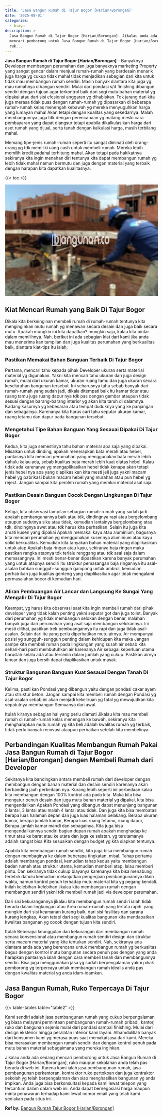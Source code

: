 ```yaml
---
title: 'Jasa Bangun Rumah di Tajur Bogor [Harian/Borongan]'
date: '2025-08-01'
categories:
  - biaya
description: >-
  Jasa Bangun Rumah di Tajur Bogor [Harian/Borongan]. Jikalau anda ada sedang
  mencari pemborong untuk Jasa Bangun Rumah di Tajur Bogor [Harian/Borongan],
  ruk...
---
```


**Jasa Bangun Rumah di Tajur Bogor \[Harian/Borongan\]** – Banyaknya Developer membangun perumahan dan juga banyaknya marketing Property yang sangat gencar dalam menjual rumah-rumah yang berdesain menarik juga harga yg cukup tidak mahal tidak menjadikan sebagian dari kita untuk tidak mau membangun rumah sendiri. Masih banyak diantara kita juga yg mau rumahnya dibangun sendiri. Mulai dari pondasi s/d finishing dibangun sendiri dengan tujuan agar terkontrol baik dari segi mutu bahan material yg dipakai atau dari sisi efesiensi anggaran yg dihabiskan. Tdk jarang dari kita juga merasa tidak puas dengan rumah-rumah yg dipasarkan di beberapa rumah-rumah kelas menengah kebawah yg mereka menyuguhkan harga yang lumayan mahal Akan tetapi dengan kualitas yang sekedarnya. Malah membangunnya juga tdk dengan perencanaan yg matang meski cara pembayaran yang dapat diangsur tetapi apabila dikalkulasikan harga dari aset rumah yang dijual, serta tanah dengan kalkulasi harga, masih terbilang mahal.

Memang tipe-jenis rumah-rumah seperti itu sangat diminati oleh orang-orang yg tdk memiliki uang cash untuk membeli rumah. Mereka lebih memilih kredit padahal terhitung mahal. Akan tetapi pada hakikatnya sekiranya kita ingin menahan diri tentunya kita dapat membangun rumah yg lebih tidak mahal namun bermutu dan juga dengan material yang terbaik dengan harapan kita dapatkan kualitasnya.

{{< toc >}}

![Jasa Bangun Rumah di Tajur Bogor [Harian/Borongan]](/images/borong-bangunan-18.png)

## Kiat Mencari Rumah yang Baik Di Tajur Bogor

Dikala kita berkeinginan membeli rumah di rumah-rumah tentunya kita menginginkan mutu rumah yg menawan secara desain dan juga baik secara mutu. Apakah mungkin ini kita dapatkan? mungkin saja, kalau kita pintar dalam memilihnya. Nah, berikut ini ada sebagian kiat dari kami jika anda mau menerima kan tampilan dan juga kualitas perumahan yang berkualitas baik, diantara kiat-tips Itu ialah;

### Pastikan Memakai Bahan Banguan Terbaik Di Tajur Bogor

Pertama, mencari tahu kepada pihak Developer ukuran serta material material yg digunakan. Yakni kita mencari tahu ukuran dan juga design rumah, mulai dari ukuran kamar, ukuran ruang tamu dan juga ukuran secara keseluruhan bangunan tersebut. Ini seharusnya tahu sebab banyak dari rumah-rumah yang sudah jadi, dikala ditempati baik itu kamar tidur atau ruang tamu juga ruang dapur nya tdk pas dengan gambar ataupun tidak sesuai dengan barang-barang interior yg akan kita taruh di dalamnya. Kadang kasurnya yg kebesaran atau tempat duduknya yang ke panjangan dan sebagainya. Karenanya kita harus cari tahu seputar ukuran kamar, ruang tetamu dan dapur pada bangunan tersebut.

### Mengetahui Tipe Bahan Banguan Yang Sesauai Dipakai Di Tajur Bogor

Kedua, kita juga semestinya tahu bahan material apa saja yang dipakai. Misalkan untuk dinding, apakah menerapkan bata merah atau hebel, pantasnya kita mencari perumahan yang menggunakan bata merah lebih dahulu kalau ada, sebab kualitas bata merah lebih kuat diatas hebel. Kalau tidak ada karenanya yg mengaplikasikan hebel tidak kenapa akan tetapi jenis hebel nya apa yang diaplikasikan kita mesti jeli juga yakni macam hebel yg pabrikasi bukan macam hebel yang murahan atau pun hebel yg reject. Jangan sampai kita peroleh rumah yang memkai material asal saja.

### Pastikan Desain Banguan Cocok Dengan Lingkungan Di Tajur Bogor

Ketiga, kita observasi tampilan sebagian rumah-rumah yang sudah jadi apakah pembangunannya baik atau tdk, dindingnya rapi atau bergelombang ataupun sudutnya siku atau tidak, kemudian lantainya bergelombang atau tdk, dindingnya awet atau tdk harus kita perhatikan. Selain itu juga kita amati kusen yang dipakai Apakah memakai kayu atau aluminium, bagusnya kita mencari perumahan yg menggunakan kusennya aluminium atau kayu solid berkualitas. Kemudian kita tanyakan bahan material yang diaplikasikan untuk atap Apakah baja ringan atau kayu, sekiranya baja ringan maka pastikan rangka atapnya tdk terlalu renggang atau tdk asal saja dalam memasangnya. Ini mesti benar-benar dipastikan karena banyak perumahan yang untuk atapnya sendiri itu struktur pemasangan baja ringannya itu asal-asalan bahkan sungguh-sungguh gampang untuk ambrol, kemudian perhatrikan juga kualitas genteng yang diaplikasikan agar tidak mengalami permasalahan bocor di kemudian hari.

### Aliran Pembuangan Air Lancar dan Langsung Ke Sungai Yang Mengalir Di Tajur Bogor

Keempat, yg harus kita observasi saat kita ingin membeli rumah dari pihak developer yang tidak kalah penting yakni seputar got dan juga toilet. Banyak dari perumahan yg tidak membangun selokan dengan benar, malahan banyak juga dari perumahan yang asal saja membangun selokannya. Ini mesti dilihat, pastikan trek pembuangannya itu rapi dan juga tidak asal-asalan. Selain dari itu yang perlu diperhatikan mutu airnya. Air mempunyai posisi yg sungguh-sungguh penting dalam kehidupan kita maka Jangan sampe kita membeli rumah pada lingkungan yang susah air sebab kita sehari-hari pasti membutuhkan air karenanya Air sebagai keperluan utama haruslah selalu ada atau tersedia dalam jumlah yang cukup. Pastikan airnya lancar dan juga bersih dapat diaplikasikan untuk masak.

### Struktur Bangunan Banguan Kuat Sesauai Dengan Tanah Di Tajur Bogor

Kelima, pasti kan Pondasi yang dibangun yaitu dengan pondasi cakar ayam atau struktur beton. Jangan sampai kita membeli rumah dengan Pondasi yg asal-asalan sebab ini akan menjadi kekeliruan yg fatal yg mewujudkan kita sepatutnya membangun Semuanya dari awal.

Itulah kiranya sebagian hal yang perlu diamati Jikalau kita mau membeli rumah di rumah-rumah kelas menengah ke bawah, sekiranya kita mengharapkan mutu rumah yg kita beli adalah kwalitas rumah yg terbaik, tidak perlu banyak renovasi ataupun perbaikan setelah kita membelinya.

## Perbandingan Kualitas Membangun Rumah Pakai Jasa Bangun Rumah di Tajur Bogor \[Harian/Borongan\] dengen Membeli Rumah dari Developer

Sekiranya kita bandingkan antara membeli rumah dari developer dengan membangun dengan bahan material dan desain sendiri karenanya akan berbanding jauh perbedaan nya. Kurang lebih seperti ini perbedaan kalau kita membangun dengan 100% kontrol ada pada kita. Maka kita bisa mengatur penuh desain dan juga mutu bahan material yg dipakai, kita bisa mengendalikan Apakah Pondasi yang dibangun dapat menunjang bangunan 2 lantai, 3 lantai atau malah 4 lantai atau tidak. Dan juga kita bisa membatasi berapa luas halaman depan dan juga luas halaman belakang. Berapa ukuran kamar, berapa jumlah kamar, Berapa luas ruang tetamu, ruang dapur, Berapa jumlah kamar mandi dan sebagainya. Kita juga bisa mengendalikannya sendiri bagian depan rumah apakah menghadap ke timur atau ke barat atau ke utara dan juga ke selatan. yg terutamanya adalah sangat bisa Kita sesuaikan dengan budget yg kita siapkan tentunya.

Apabila kita membangun rumah sendiri, kita juga bisa membangun rumah dengan membaginya ke dalam beberapa tingkatan, misal. Tahap pertama adalah membangun pondasi, kemudian tahap kedua yaitu membangun badan rumah atau struktur utama, kemudian memberi atap, lalau memberi pintu. Dan sekiranya tidak cukup biayanya karenanya kita bisa menabung terlebih dahulu kemudian melanjutkan pengerjaan pembangunannya dilain waktu, namun kontrol penuh terhadap mutu material kita yg pegang kendali. Inilah kelebihan-kelebihan jikalau kita membangun rumah dengan membangun sendiri yakni tdk membeli rumah jadi via developer perumahan.

Dari sisi kekurangannya jikalau kita membangun rumah sendiri ialah tidak berada dalam lingkungan atau Area rumah-rumah yang tertata rapih. yang mungkin dari sisi keamanan kurang baik, dari sisi fasilitas dan sarana kurang lengkap, Akan tetapi dari segi kualitas bangunan kita mendapatkan kwalitas bangunan yg cocok dengan tujuan kita sendiri.

Itulah Beberapa keunggulan dan kekurangan dari membangun rumah secara konvensional atau membangun rumah sendiri design dan struktur serta macam material yang kita tentukan sendiri. Nah, sekiranya ada diantara anda ada yang berencana untuk membangun rumah yg berkualitas bagus dengan kontrol mutu bangunan secara penuh pas dengan yang anda harapkan pantasnya ialah dengan cara membeli tanah dan membangunnya sendiri. Bisa juga menggunakan jasa yg sudah berpengalaman yakni pihak pemborong yg terpercaya untuk membangun rumah idealis anda pas dengan kwalitas material yg anda idam-idamkan.

## Jasa Bangun Rumah, Ruko Terpercaya Di Tajur Bogor

{{< table-tables table="table2" >}}

Kami sendiri adalah jasa pembangunan rumah yang cukup berpengalaman yg biasa melayani permintaan pembangunan rumah-rumah pribadi, kantor, ruko dan bangunan sejenis mulai dari pondasi sampai finishing. Mulai dari design eksterior hingga peralatan interior kami layani. Alhamdulillah banyak dari konsumen kami yg merasa puas saat memakai jasa dari kami. Mereka bisa merasakan membangun rumah sendiri dan dengan kontrol penuh pada mutu bahan material sebagaimana yang mereka inginkan.

Jikalau anda ada sedang mencari pemborong untuk Jasa Bangun Rumah di Tajur Bogor \[Harian/Borongan\], ruko maupun sekolahan anda telah pas berada di web ini. Karena kami ialah jasa pembangunan rumah, jasa pembangunan perkantoran, kontraktor ruko pertokoan dan juga kontraktor sekolah yg telah berpengalaman dan siap menghasilkan bangunan yg anda impikan. Anda juga bisa berkonsultasi kepada kami lewat telepon yang tercantum dalam dalam web ini. Anda dapat bernegosiasi harga maupun minta penawaran terhadap kami lewat nomor email yang telah kami sediakan pada situs ini.

**Ref by:** [Bangun Rumah Tajur Bogor [Harian/Borongan]](https://id.wikipedia.org/wiki/Bangun)
